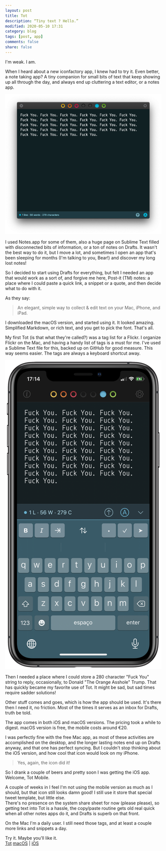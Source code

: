 ```yaml
---
layout: post
title: Tot
description: “Tiny text ? Hello.”
modified: 2020-05-10 17:31
category: blog
tags: [post, app]
comments: false
share: false
---
```


I'm weak. I am.

When I heard about a new iconfactory app, I knew had to try it. Even better, a note taking app? A tiny companion for small bits of text that keep showing up all through the day, and always end up cluttering a text editor, or a notes app.  

![macOS-tot](https://raw.githubusercontent.com/maique/xanatoNet/master/docs/images/macOS-tot.png)

I used Notes.app for some of them, also a huge page on Sublime Text filled with disconnected bits of information, or a ton of notes on Drafts. It wasn't the best way to do it, but I move a lot, and sometimes I open an app that's been sleeping for months (I'm talking to you, Bear!) and discover my long lost notes!

So I decided to start using Drafts for everything, but felt I needed an app that would work as a sort of, and forgive me here, Post-it (TM) notes: a place where I could paste a quick link, a snippet or a quote, and then decide what to do with it. 

As they say:

> An elegant, simple way to collect & edit text on your Mac, iPhone, and iPad.

I downloaded the macOS version, and started using it. It looked amazing. Simplified Markdown, or rich text, and you get to pick the font. That's all.

My first Tot (is that what they're called?) was a tag list for a Flickr. I organize Flickr on the Mac, and having a handy list of tags is a must for me. I've used a Sublime Text file for this, backed up on GitHub for good measure. This way seems easier. The tags are always a keyboard shortcut away.  

![iOS-tot](https://raw.githubusercontent.com/maique/xanatoNet/master/docs/images/iOS-tot.png)

Then I needed a place where I could store a 280 character "Fuck You" string to reply, occasionally, to Donald "The Orange Asshole" Trump. That has quickly became my favorite use of Tot. It might be sad, but sad times require sadder solutions!

Other stuff comes and goes, which is how the app should be used. It's there then I need it, no friction. Most of the times it serves as an inbox for Drafts, truth be told. 

The app comes in both iOS and macOS versions. The pricing took a while to digest. macOS version is free, the mobile costs around €20.

I was perfectly fine with the free Mac app, as most of these activities are accomplished on the desktop, and the longer lasting notes end up on Drafts anyway, and that one has perfect syncing. But I couldn't stop thinking about the iOS version, and how cool that icon would look on my iPhone.

> Yes, again, the icon did it!

So I drank a couple of beers and pretty soon I was getting the iOS app. Welcome, Tot Mobile.

A couple of weeks in I feel I'm not using the mobile version as much as I should, but that icon still looks damn good! I still use it store that special tweet template, but little else.  
There's no presence on the system share sheet for now (please please), so getting text into Tot is a hassle, the copy/paste routine gets old real quick when all other notes apps do it, and Drafts is superb on that front.

On the Mac I'm a daily user. I still need those tags, and at least a couple more links and snippets a day.

Try it. Maybe you'll like it.  
[Tot](https://tot.rocks)
[macOS](https://apps.apple.com/us/app/tot/id1491071483?ls=1&mt=12&uo=4&pt=8934&at=10l4G7&ct=TOT_SITE) | [iOS](https://apps.apple.com/us/app/tot-pocket/id1498235191?ls=1&mt=12&uo=4&pt=8934&at=10l4G7&ct=TOT_SITE)
